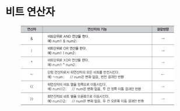 # 비트 연산자

<figure><img src="../../../../../.gitbook/assets/image (3) (1).png" alt=""><figcaption></figcaption></figure>
